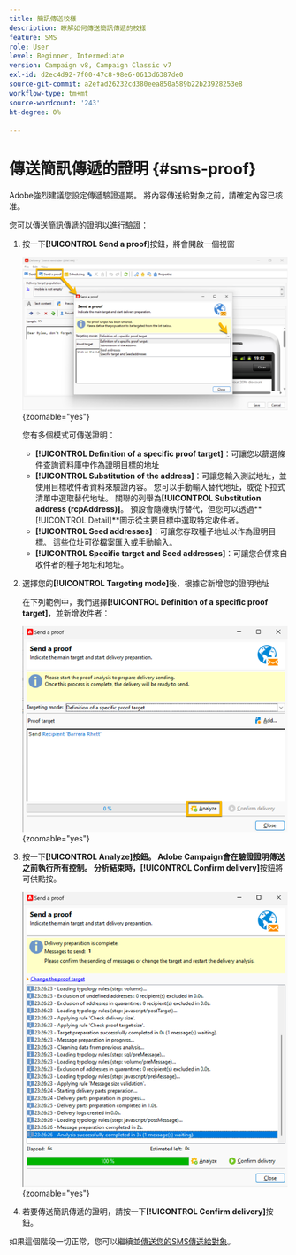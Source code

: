 ```yaml
---
title: 簡訊傳送校樣
description: 瞭解如何傳送簡訊傳遞的校樣
feature: SMS
role: User
level: Beginner, Intermediate
version: Campaign v8, Campaign Classic v7
exl-id: d2ec4d92-7f00-47c8-98e6-0613d6387de0
source-git-commit: a2efad26232cd380eea850a589b22b23928253e8
workflow-type: tm+mt
source-wordcount: '243'
ht-degree: 0%

---
```


# 傳送簡訊傳遞的證明 {#sms-proof}

Adobe強烈建議您設定傳遞驗證週期。 將內容傳送給對象之前，請確定內容已核准。

您可以傳送簡訊傳遞的證明以進行驗證：

1. 按一下&#x200B;**[!UICONTROL Send a proof]**&#x200B;按鈕，將會開啟一個視窗

   ![](assets/proof_targeting.png){zoomable="yes"}

   您有多個模式可傳送證明：

   * **[!UICONTROL Definition of a specific proof target]**：可讓您以篩選條件查詢資料庫中作為證明目標的地址
   * **[!UICONTROL Substitution of the address]**：可讓您輸入測試地址，並使用目標收件者資料來驗證內容。 您可以手動輸入替代地址，或從下拉式清單中選取替代地址。 關聯的列舉為&#x200B;**[!UICONTROL Substitution address (rcpAddress)]**。
預設會隨機執行替代，但您可以透過**[!UICONTROL Detail]**&#x200B;圖示從主要目標中選取特定收件者。
   * **[!UICONTROL Seed addresses]**：可讓您存取種子地址以作為證明目標。 這些位址可從檔案匯入或手動輸入。
   * **[!UICONTROL Specific target and Seed addresses]**：可讓您合併來自收件者的種子地址和地址。

1. 選擇您的&#x200B;**[!UICONTROL Targeting mode]**&#x200B;後，根據它新增您的證明地址

   在下列範例中，我們選擇&#x200B;**[!UICONTROL Definition of a specific proof target]**，並新增收件者：

   ![](assets/proof_recipient.png){zoomable="yes"}

1. 按一下&#x200B;**[!UICONTROL Analyze]**按鈕。
Adobe Campaign會在驗證證明傳送之前執行所有控制。 分析結束時，**[!UICONTROL Confirm delivery]**&#x200B;按鈕將可供點按。

   ![](assets/proof_analyze.png){zoomable="yes"}

1. 若要傳送簡訊傳遞的證明，請按一下&#x200B;**[!UICONTROL Confirm delivery]**&#x200B;按鈕。

如果這個階段一切正常，您可以繼續並[傳送您的SMS傳送給對象](sms-audience.md)。
